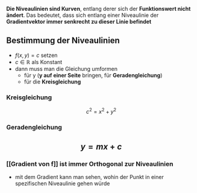 **Die Niveaulinien sind Kurven**, entlang derer sich der **Funktionswert nicht ändert**. Das bedeutet, dass sich entlang einer Niveaulinie der **Gradientvektor immer senkrecht zu dieser Linie befindet**

## Bestimmung der Niveaulinien
- $f(x,y)=c$ setzen
- $c \in \mathbb{R}$ als Konstant
- dann muss man die Gleichung umformen 
	- für y (**y auf einer Seite** bringen,  für **Geradengleichung**)
	- für die **Kreisgleichung**


### Kreisgleichung 
$$
c^{2}=x^{2}+y^{2}
$$
### Geradengleichung 
$$
y=mx+c
$$
---
### [[Gradient von f]] ist immer Orthogonal zur Niveaulinien
- mit dem Gradient kann man sehen, wohin der Punkt in einer spezifischen Niveaulinie gehen würde